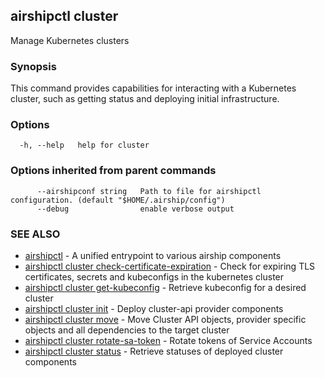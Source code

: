 ## airshipctl cluster

Manage Kubernetes clusters

### Synopsis

This command provides capabilities for interacting with a Kubernetes cluster,
such as getting status and deploying initial infrastructure.


### Options

```
  -h, --help   help for cluster
```

### Options inherited from parent commands

```
      --airshipconf string   Path to file for airshipctl configuration. (default "$HOME/.airship/config")
      --debug                enable verbose output
```

### SEE ALSO

* [airshipctl](airshipctl.md)	 - A unified entrypoint to various airship components
* [airshipctl cluster check-certificate-expiration](airshipctl_cluster_check-certificate-expiration.md)	 - Check for expiring TLS certificates, secrets and kubeconfigs in the kubernetes cluster
* [airshipctl cluster get-kubeconfig](airshipctl_cluster_get-kubeconfig.md)	 - Retrieve kubeconfig for a desired cluster
* [airshipctl cluster init](airshipctl_cluster_init.md)	 - Deploy cluster-api provider components
* [airshipctl cluster move](airshipctl_cluster_move.md)	 - Move Cluster API objects, provider specific objects and all dependencies to the target cluster
* [airshipctl cluster rotate-sa-token](airshipctl_cluster_rotate-sa-token.md)	 - Rotate tokens of Service Accounts
* [airshipctl cluster status](airshipctl_cluster_status.md)	 - Retrieve statuses of deployed cluster components

